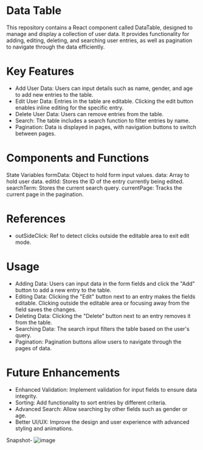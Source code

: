 # Data Table
This repository contains a React component called DataTable, designed to manage and display a collection of user data. It provides functionality for adding, editing, deleting, and searching user entries, as well as pagination to navigate through the data efficiently.

# Key Features
* Add User Data: Users can input details such as name, gender, and age to add new entries to the table.
* Edit User Data: Entries in the table are editable. Clicking the edit button enables inline editing for the specific entry.
* Delete User Data: Users can remove entries from the table.
* Search: The table includes a search function to filter entries by name.
* Pagination: Data is displayed in pages, with navigation buttons to switch between pages.
  
# Components and Functions
State Variables
formData: Object to hold form input values.
data: Array to hold user data.
editId: Stores the ID of the entry currently being edited.
searchTerm: Stores the current search query.
currentPage: Tracks the current page in the pagination.

# References
* outSideClick: Ref to detect clicks outside the editable area to exit edit mode.


# Usage
* Adding Data: Users can input data in the form fields and click the "Add" button to add a new entry to the table.
* Editing Data: Clicking the "Edit" button next to an entry makes the fields editable. Clicking outside the editable area or focusing away from the field saves the changes.
* Deleting Data: Clicking the "Delete" button next to an entry removes it from the table.
* Searching Data: The search input filters the table based on the user's query.
* Pagination: Pagination buttons allow users to navigate through the pages of data.

# Future Enhancements
* Enhanced Validation: Implement validation for input fields to ensure data integrity.
* Sorting: Add functionality to sort entries by different criteria.
* Advanced Search: Allow searching by other fields such as gender or age.
* Better UI/UX: Improve the design and user experience with advanced styling and animations.

Snapshot-
![image](https://github.com/rahulkumar75/Data-Table/assets/95310768/be6a020a-4073-4c05-8c43-7d256fa64162)


